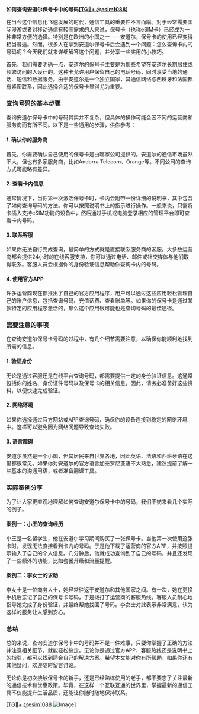 **如何查询安道尔保号卡中的号码[[TG💪+ @esim1088](https://t.me/s/esim1088)]**

在当今这个信息化飞速发展的时代，通信工具的重要性不言而喻。对于经常需要国际漫游或者对移动通信有较高需求的人来说，保号卡（也称eSIM卡）已经成为一种非常方便的选择。特别是在欧洲的小国之一——安道尔，保号卡的使用已经变得相当普遍。然而，很多人在拿到安道尔保号卡后会遇到一个问题：怎么查询卡内的号码呢？今天我们就来详细解答这个问题，并分享一些实用的小技巧。

首先，我们需要明确一点，安道尔的保号卡主要是为那些希望在安道尔长期居住或频繁访问的人设计的。这种卡允许用户保留自己的电话号码，同时享受当地的通话、短信和数据服务。由于安道尔是一个独立国家，其通信网络与西班牙和法国都有紧密联系，因此选择合适的保号卡显得尤为重要。

### 查询号码的基本步骤

查询安道尔保号卡中的号码其实并不复杂，但具体的操作可能会因不同的运营商和服务商而有所不同。以下是一些通用的步骤，供你参考：

#### 1. 确认你的服务商
首先，你需要确认自己使用的保号卡是由哪家公司提供的。安道尔的通信市场虽然不大，但也有多家服务商，比如Andorra Telecom、Orange等。不同公司的查询方式可能略有差异。

#### 2. 查看卡内信息
通常情况下，当你第一次激活保号卡时，卡内会附带一份详细的说明书，其中包含了如何查询号码的方法。你可以按照说明书上的指示进行操作。一般来说，只需将卡插入支持eSIM功能的设备中，然后通过手机或电脑登录相应的管理平台即可查看卡内号码。

#### 3. 联系客服
如果你无法自行完成查询，最简单的方式就是直接联系服务商的客服。大多数运营商都会提供24小时的在线客服支持，你可以通过电话、邮件或社交媒体与他们取得联系。客服人员会根据你的身份验证信息帮助你查询卡内的号码。

#### 4. 使用官方APP
许多运营商现在都推出了自己的官方应用程序，用户可以通过这些应用轻松管理自己的账户信息，包括查询号码、充值话费、查看账单等。如果你的保号卡是通过某款特定的应用程序激活的，那么这个应用很可能也是查询号码的最佳途径。

### 需要注意的事项

在查询安道尔保号卡号码的过程中，有几个细节需要注意，以确保你能顺利地找到所需的信息。

#### 1. 验证身份
无论是通过客服还是在线平台查询号码，都需要提供一定的身份验证信息。这通常包括你的姓名、身份证件号码以及保号卡的相关信息。因此，请务必准备好这些资料，以便快速完成验证。

#### 2. 网络环境
如果你选择通过官方网站或APP查询号码，确保你的设备连接到稳定的网络环境中。这样可以避免因为网络问题导致查询失败。

#### 3. 语言障碍
安道尔虽然是一个小国，但其居民来自世界各地，因此英语、法语和西班牙语在这里都很常见。如果你对安道尔的官方语言加泰罗尼亚语不太熟悉，建议提前了解一些基本的沟通用语，或者准备翻译工具。

### 实际案例分享

为了让大家更直观地理解如何查询安道尔保号卡中的号码，我们不妨来看几个实际的例子。

#### 案例一：小王的查询经历
小王是一名留学生，他在安道尔学习期间购买了一张保号卡。当他第一次使用这张卡时，发现无法直接看到卡内的号码。于是他下载了运营商的官方APP，并按照提示输入了自己的个人信息。几分钟后，他就成功查询到了自己的号码，并且还发现了一些额外的功能，比如套餐升级和流量提醒。

#### 案例二：李女士的求助
李女士是一位商务人士，她经常往返于安道尔和其他国家之间。有一次，她在更换手机后忘记了自己的保号卡号码，于是拨打了运营商的客服热线。客服人员耐心地指导她完成了身份验证，并最终帮她找回了号码。李女士对此表示非常满意，认为这样的服务让人感到安心。

### 总结

总的来说，查询安道尔保号卡中的号码并不是一件难事，只要你掌握了正确的方法并注意相关细节，就能轻松搞定。无论你是通过官方APP、客服热线还是说明书上的指引，都可以找到适合自己的解决方案。希望本文能对你有所帮助，如果你还有其他疑问，欢迎随时留言讨论。

无论你是初次接触保号卡的新手，还是已经熟练使用的老手，都不要忘了关注最新的通信技术和优惠政策。毕竟，在这样一个互联互通的世界里，掌握最新的通信工具不仅能提升生活品质，还能让你随时随地保持联系。

[[TG💪+ @esim1088](https://t.me/s/esim1088) ![Image](https://i.postimg.cc/4NQfJmqS/Snipaste-2025-05-13-00-14-12.png)]
